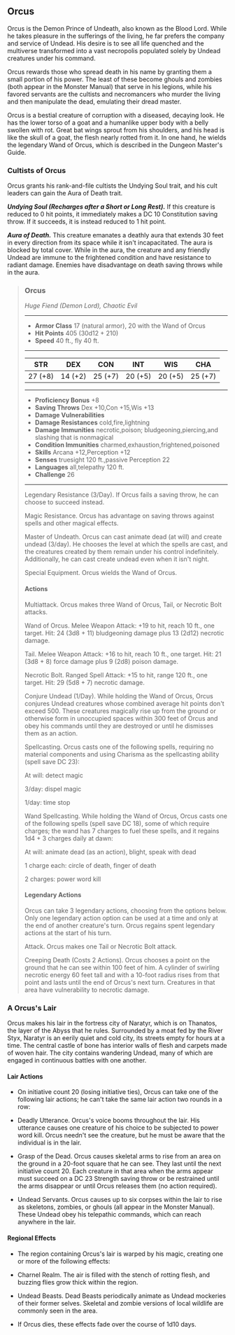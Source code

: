 ## Orcus
Orcus is the Demon Prince of Undeath, also known as the Blood Lord. While he takes pleasure in the sufferings of the living, he far prefers the company and service of Undead. His desire is to see all life quenched and the multiverse transformed into a vast necropolis populated solely by Undead creatures under his command.

Orcus rewards those who spread death in his name by granting them a small portion of his power. The least of these become ghouls and zombies (both appear in the Monster Manual) that serve in his legions, while his favored servants are the cultists and necromancers who murder the living and then manipulate the dead, emulating their dread master.

Orcus is a bestial creature of corruption with a diseased, decaying look. He has the lower torso of a goat and a humanlike upper body with a belly swollen with rot. Great bat wings sprout from his shoulders, and his head is like the skull of a goat, the flesh nearly rotted from it. In one hand, he wields the legendary Wand of Orcus, which is described in the Dungeon Master's Guide.

### Cultists of Orcus

Orcus grants his rank-and-file cultists the Undying Soul trait, and his cult leaders can gain the Aura of Death trait.

***Undying Soul (Recharges after a Short or Long Rest).*** If this creature is reduced to 0 hit points, it immediately makes a DC 10 Constitution saving throw. If it succeeds, it is instead reduced to 1 hit point.

***Aura of Death.*** This creature emanates a deathly aura that extends 30 feet in every direction from its space while it isn't incapacitated. The aura is blocked by total cover. While in the aura, the creature and any friendly Undead are immune to the frightened condition and have resistance to radiant damage. Enemies have disadvantage on death saving throws while in the aura.

>### Orcus
>*Huge Fiend (Demon Lord), Chaotic Evil*
>___
>- **Armor Class** 17 (natural armor), 20 with the Wand of Orcus
>- **Hit Points** 405 (30d12 + 210)
>- **Speed** 40 ft., fly 40 ft.
>___
>|**STR**|**DEX**|**CON**|**INT**|**WIS**|**CHA**|
>|:---:|:---:|:---:|:---:|:---:|:---:|
>|27 (+8)|14 (+2)|25 (+7)|20 (+5)|20 (+5)|25 (+7)|
>
>___
>- **Proficiency Bonus** +8
>- **Saving Throws** Dex +10,Con +15,Wis +13
>- **Damage Vulnerabilities** 
>- **Damage Resistances** cold,fire,lightning
>- **Damage Immunities** necrotic,poison; bludgeoning,piercing,and slashing that is nonmagical
>- **Condition Immunities** charmed,exhaustion,frightened,poisoned
>- **Skills** Arcana +12,Perception +12
>- **Senses** truesight 120 ft.,passive Perception 22
>- **Languages** all,telepathy 120 ft.
>- **Challenge** 26
>___
>Legendary Resistance (3/Day). If Orcus fails a saving throw, he can choose to succeed instead.
>
>Magic Resistance. Orcus has advantage on saving throws against spells and other magical effects.
>
>Master of Undeath. Orcus can cast animate dead (at will) and create undead (3/day). He chooses the level at which the spells are cast, and the creatures created by them remain under his control indefinitely. Additionally, he can cast create undead even when it isn't night.
>
>Special Equipment. Orcus wields the Wand of Orcus.
>
>#### Actions
>Multiattack. Orcus makes three Wand of Orcus, Tail, or Necrotic Bolt attacks.
>
>Wand of Orcus. Melee Weapon Attack: +19 to hit, reach 10 ft., one target. Hit: 24 (3d8 + 11) bludgeoning damage plus 13 (2d12) necrotic damage.
>
>Tail. Melee Weapon Attack: +16 to hit, reach 10 ft., one target. Hit: 21 (3d8 + 8) force damage plus 9 (2d8) poison damage.
>
>Necrotic Bolt. Ranged Spell Attack: +15 to hit, range 120 ft., one target. Hit: 29 (5d8 + 7) necrotic damage.
>
>Conjure Undead (1/Day). While holding the Wand of Orcus, Orcus conjures Undead creatures whose combined average hit points don't exceed 500. These creatures magically rise up from the ground or otherwise form in unoccupied spaces within 300 feet of Orcus and obey his commands until they are destroyed or until he dismisses them as an action.
>
>Spellcasting. Orcus casts one of the following spells, requiring no material components and using Charisma as the spellcasting ability (spell save DC 23):
>
>At will: detect magic
>
>3/day: dispel magic
>
>1/day: time stop
>
>Wand Spellcasting. While holding the Wand of Orcus, Orcus casts one of the following spells (spell save DC 18), some of which require charges; the wand has 7 charges to fuel these spells, and it regains 1d4 + 3 charges daily at dawn:
>
>At will: animate dead (as an action), blight, speak with dead
>
>1 charge each: circle of death, finger of death
>
>2 charges: power word kill
>
>#### Legendary Actions
>Orcus can take 3 legendary actions, choosing from the options below. Only one legendary action option can be used at a time and only at the end of another creature's turn. Orcus regains spent legendary actions at the start of his turn.
>
>Attack. Orcus makes one Tail or Necrotic Bolt attack.
>
>Creeping Death (Costs 2 Actions). Orcus chooses a point on the ground that he can see within 100 feet of him. A cylinder of swirling necrotic energy 60 feet tall and with a 10-foot radius rises from that point and lasts until the end of Orcus's next turn. Creatures in that area have vulnerability to necrotic damage.
>

### A Orcus's Lair
Orcus makes his lair in the fortress city of Naratyr, which is on Thanatos, the layer of the Abyss that he rules. Surrounded by a moat fed by the River Styx, Naratyr is an eerily quiet and cold city, its streets empty for hours at a time. The central castle of bone has interior walls of flesh and carpets made of woven hair. The city contains wandering Undead, many of which are engaged in continuous battles with one another.

#### Lair Actions

* On initiative count 20 (losing initiative ties), Orcus can take one of the following lair actions; he can't take the same lair action two rounds in a row:

* Deadly Utterance. Orcus's voice booms throughout the lair. His utterance causes one creature of his choice to be subjected to power word kill. Orcus needn't see the creature, but he must be aware that the individual is in the lair.

* Grasp of the Dead. Orcus causes skeletal arms to rise from an area on the ground in a 20-foot square that he can see. They last until the next initiative count 20. Each creature in that area when the arms appear must succeed on a DC 23 Strength saving throw or be restrained until the arms disappear or until Orcus releases them (no action required).

* Undead Servants. Orcus causes up to six corpses within the lair to rise as skeletons, zombies, or ghouls (all appear in the Monster Manual). These Undead obey his telepathic commands, which can reach anywhere in the lair.


#### Regional Effects
* The region containing Orcus's lair is warped by his magic, creating one or more of the following effects:

* Charnel Realm. The air is filled with the stench of rotting flesh, and buzzing flies grow thick within the region.

* Undead Beasts. Dead Beasts periodically animate as Undead mockeries of their former selves. Skeletal and zombie versions of local wildlife are commonly seen in the area.

* If Orcus dies, these effects fade over the course of 1d10 days.


